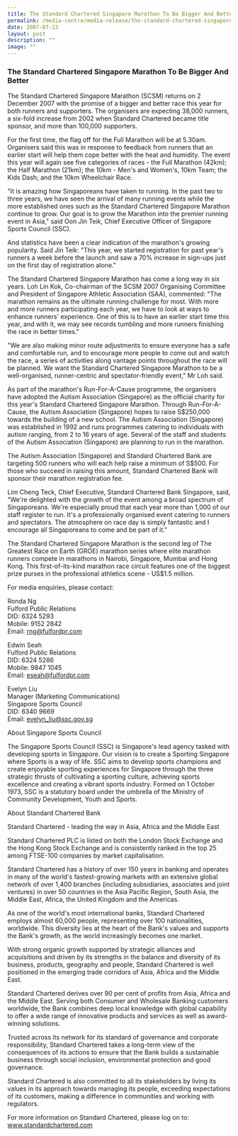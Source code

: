 ```yaml
---
title: The Standard Chartered Singapore Marathon To Be Bigger And Better
permalink: /media-centre/media-release/the-standard-chartered-singapore-marathon-to-be-bigger-and-better/
date: 2007-07-23
layout: post
description: ""
image: ""
---
```

### **The Standard Chartered Singapore Marathon To Be Bigger And Better**

The Standard Chartered Singapore Marathon (SCSM) returns on 2 December 2007 with the promise of a bigger and better race this year for both runners and supporters. The organisers are expecting 38,000 runners, a six-fold increase from 2002 when Standard Chartered became title sponsor, and more than 100,000 supporters.

For the first time, the flag off for the Full Marathon will be at 5.30am. Organisers said this was in response to feedback from runners that an earlier start will help them cope better with the heat and humidity. The event this year will again see five categories of races - the Full Marathon (42km); the Half Marathon (21km); the 10km - Men's and Women's, 10km Team; the Kids Dash; and the 10km Wheelchair Race.

"It is amazing how Singaporeans have taken to running. In the past two to three years, we have seen the arrival of many running events while the more established ones such as the Standard Chartered Singapore Marathon continue to grow. Our goal is to grow the Marathon into the premier running event in Asia," said Oon Jin Teik, Chief Executive Officer of Singapore Sports Council (SSC).

And statistics have been a clear indication of the marathon's growing popularity. Said Jin Teik: "This year, we started registration for past year's runners a week before the launch and saw a 70% increase in sign-ups just on the first day of registration alone."

The Standard Chartered Singapore Marathon has come a long way in six years. Loh Lin Kok, Co-chairman of the SCSM 2007 Organising Committee and President of Singapore Athletic Association (SAA), commented: "The marathon remains as the ultimate running challenge for most. With more and more runners participating each year, we have to look at ways to enhance runners' experience. One of this is to have an earlier start time this year, and with it, we may see records tumbling and more runners finishing the race in better times."

"We are also making minor route adjustments to ensure everyone has a safe and comfortable run, and to encourage more people to come out and watch the race, a series of activities along vantage points throughout the race will be planned. We want the Standard Chartered Singapore Marathon to be a well-organised, runner-centric and spectator-friendly event," Mr Loh said.

As part of the marathon's Run-For-A-Cause programme, the organisers have adopted the Autism Association (Singapore) as the official charity for this year's Standard Chartered Singapore Marathon. Through Run-For-A-Cause, the Autism Association (Singapore) hopes to raise S$250,000 towards the building of a new school. The Autism Association (Singapore) was established in 1992 and runs programmes catering to individuals with autism ranging, from 2 to 16 years of age. Several of the staff and students of the Autism Association (Singapore) are planning to run in the marathon.

The Autism Association (Singapore) and Standard Chartered Bank are targeting 500 runners who will each help raise a minimum of S$500. For those who succeed in raising this amount, Standard Chartered Bank will sponsor their marathon registration fee.

Lim Cheng Teck, Chief Executive, Standard Chartered Bank Singapore, said, "We're delighted with the growth of the event among a broad spectrum of Singaporeans. We're especially proud that each year more than 1,000 of our staff register to run. It's a professionally organised event catering to runners and spectators. The atmosphere on race day is simply fantastic and I encourage all Singaporeans to come and be part of it."

The Standard Chartered Singapore Marathon is the second leg of The Greatest Race on Earth (GROE) marathon series where elite marathon runners compete in marathons in Nairobi, Singapore, Mumbai and Hong Kong. This first-of-its-kind marathon race circuit features one of the biggest prize purses in the professional athletics scene - US$1.5 million.

For media enquiries, please contact:

Ronda Ng
<br>
Fulford Public Relations
<br>
DID: 6324 5293
<br>
Mobile: 9152 2842
<br>
Email: [rng@fulfordpr.com](mailto:rng@fulfordpr.com)

Edwin Seah
<br>
Fulford Public Relations
<br>
DID: 6324 5286
<br>
Mobile: 9847 1045
<br>
Email: [eseah@fulfordpr.com](mailto:eseah@fulfordpr.com)

Evelyn Liu
<br>
Manager (Marketing Communications)
<br>
Singapore Sports Council
<br>
DID: 6340 9669
<br>
Email: [evelyn_liu@ssc.gov.sg](mailto:evelyn_liu@ssc.gov.sg)

About Singapore Sports Council

The Singapore Sports Council (SSC) is Singapore's lead agency tasked with developing sports in Singapore. Our vision is to create a Sporting Singapore where Sports is a way of life. SSC aims to develop sports champions and create enjoyable sporting experiences for Singapore through the three strategic thrusts of cultivating a sporting culture, achieving sports excellence and creating a vibrant sports industry. Formed on 1 October 1973, SSC is a statutory board under the umbrella of the Ministry of Community Development, Youth and Sports.


About Standard Chartered Bank

Standard Chartered - leading the way in Asia, Africa and the Middle East

Standard Chartered PLC is listed on both the London Stock Exchange and the Hong Kong Stock Exchange and is consistently ranked in the top 25 among FTSE-100 companies by market capitalisation.

Standard Chartered has a history of over 150 years in banking and operates in many of the world's fastest-growing markets with an extensive global network of over 1,400 branches (including subsidiaries, associates and joint ventures) in over 50 countries in the Asia Pacific Region, South Asia, the Middle East, Africa, the United Kingdom and the Americas.

As one of the world's most international banks, Standard Chartered employs almost 60,000 people, representing over 100 nationalities, worldwide. This diversity lies at the heart of the Bank's values and supports the Bank's growth, as the world increasingly becomes one market.

With strong organic growth supported by strategic alliances and acquisitions and driven by its strengths in the balance and diversity of its business, products, geography and people, Standard Chartered is well positioned in the emerging trade corridors of Asia, Africa and the Middle East.

Standard Chartered derives over 90 per cent of profits from Asia, Africa and the Middle East. Serving both Consumer and Wholesale Banking customers worldwide, the Bank combines deep local knowledge with global capability to offer a wide range of innovative products and services as well as award-winning solutions.

Trusted across its network for its standard of governance and corporate responsibility, Standard Chartered takes a long-term view of the consequences of its actions to ensure that the Bank builds a sustainable business through social inclusion, environmental protection and good governance.

Standard Chartered is also committed to all its stakeholders by living its values in its approach towards managing its people, exceeding expectations of its customers, making a difference in communities and working with regulators.

For more information on Standard Chartered, please log on to: www.standardchartered.com